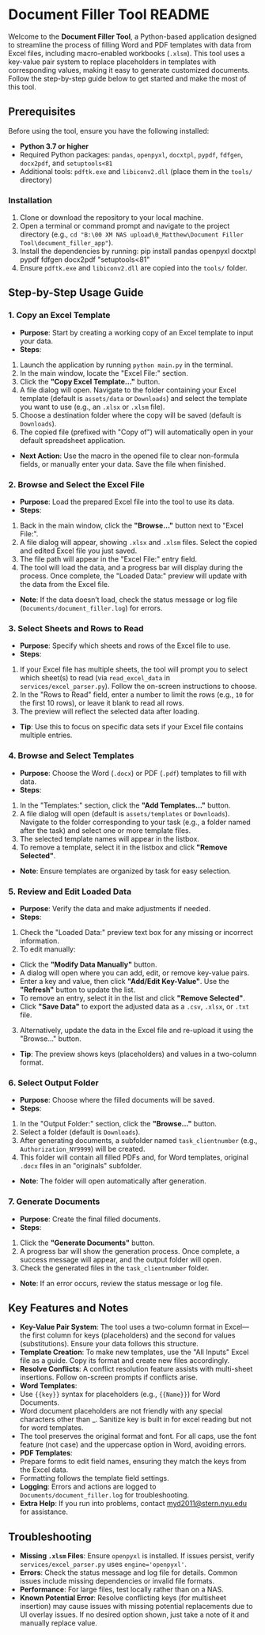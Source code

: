 # Document Filler Tool README

Welcome to the **Document Filler Tool**, a Python-based application designed to streamline the process of filling Word and PDF templates with data from Excel files, including macro-enabled workbooks (`.xlsm`). This tool uses a key-value pair system to replace placeholders in templates with corresponding values, making it easy to generate customized documents. Follow the step-by-step guide below to get started and make the most of this tool.

## Prerequisites
Before using the tool, ensure you have the following installed:
- **Python 3.7 or higher**
- Required Python packages: `pandas`, `openpyxl`, `docxtpl`, `pypdf`, `fdfgen`, `docx2pdf`, and `setuptools<81`
- Additional tools: `pdftk.exe` and `libiconv2.dll` (place them in the `tools/` directory)

### Installation
1. Clone or download the repository to your local machine.
2. Open a terminal or command prompt and navigate to the project directory (e.g., `cd "B:\00 XM NAS upload\0_Matthew\Document Filler Tool\document_filler_app"`).
3. Install the dependencies by running: pip install pandas openpyxl docxtpl pypdf fdfgen docx2pdf "setuptools<81"
4. Ensure `pdftk.exe` and `libiconv2.dll` are copied into the `tools/` folder.

## Step-by-Step Usage Guide

### 1. Copy an Excel Template
- **Purpose**: Start by creating a working copy of an Excel template to input your data.
- **Steps**:
1. Launch the application by running `python main.py` in the terminal.
2. In the main window, locate the "Excel File:" section.
3. Click the **"Copy Excel Template..."** button.
4. A file dialog will open. Navigate to the folder containing your Excel template (default is `assets/data` or `Downloads`) and select the template you want to use (e.g., an `.xlsx` or `.xlsm` file).
5. Choose a destination folder where the copy will be saved (default is `Downloads`).
6. The copied file (prefixed with "Copy of") will automatically open in your default spreadsheet application.
- **Next Action**: Use the macro in the opened file to clear non-formula fields, or manually enter your data. Save the file when finished.

### 2. Browse and Select the Excel File
- **Purpose**: Load the prepared Excel file into the tool to use its data.
- **Steps**:
1. Back in the main window, click the **"Browse..."** button next to "Excel File:".
2. A file dialog will appear, showing `.xlsx` and `.xlsm` files. Select the copied and edited Excel file you just saved.
3. The file path will appear in the "Excel File:" entry field.
4. The tool will load the data, and a progress bar will display during the process. Once complete, the "Loaded Data:" preview will update with the data from the Excel file.
- **Note**: If the data doesn’t load, check the status message or log file (`Documents/document_filler.log`) for errors.

### 3. Select Sheets and Rows to Read
- **Purpose**: Specify which sheets and rows of the Excel file to use.
- **Steps**:
1. If your Excel file has multiple sheets, the tool will prompt you to select which sheet(s) to read (via `read_excel_data` in `services/excel_parser.py`). Follow the on-screen instructions to choose.
2. In the "Rows to Read" field, enter a number to limit the rows (e.g., `10` for the first 10 rows), or leave it blank to read all rows.
3. The preview will reflect the selected data after loading.
- **Tip**: Use this to focus on specific data sets if your Excel file contains multiple entries.

### 4. Browse and Select Templates
- **Purpose**: Choose the Word (`.docx`) or PDF (`.pdf`) templates to fill with data.
- **Steps**:
1. In the "Templates:" section, click the **"Add Templates..."** button.
2. A file dialog will open (default is `assets/templates` or `Downloads`). Navigate to the folder corresponding to your task (e.g., a folder named after the task) and select one or more template files.
3. The selected template names will appear in the listbox.
4. To remove a template, select it in the listbox and click **"Remove Selected"**.
- **Note**: Ensure templates are organized by task for easy selection.

### 5. Review and Edit Loaded Data
- **Purpose**: Verify the data and make adjustments if needed.
- **Steps**:
1. Check the "Loaded Data:" preview text box for any missing or incorrect information.
2. To edit manually:
  - Click the **"Modify Data Manually"** button.
  - A dialog will open where you can add, edit, or remove key-value pairs.
  - Enter a key and value, then click **"Add/Edit Key-Value"**. Use the **"Refresh"** button to update the list.
  - To remove an entry, select it in the list and click **"Remove Selected"**.
  - Click **"Save Data"** to export the adjusted data as a `.csv`, `.xlsx`, or `.txt` file.
3. Alternatively, update the data in the Excel file and re-upload it using the "Browse..." button.
- **Tip**: The preview shows keys (placeholders) and values in a two-column format.

### 6. Select Output Folder
- **Purpose**: Choose where the filled documents will be saved.
- **Steps**:
1. In the "Output Folder:" section, click the **"Browse..."** button.
2. Select a folder (default is `Downloads`).
3. After generating documents, a subfolder named `task_clientnumber` (e.g., `Authorization_NY9999`) will be created.
4. This folder will contain all filled PDFs and, for Word templates, original `.docx` files in an "originals" subfolder.
- **Note**: The folder will open automatically after generation.

### 7. Generate Documents
- **Purpose**: Create the final filled documents.
- **Steps**:
1. Click the **"Generate Documents"** button.
2. A progress bar will show the generation process. Once complete, a success message will appear, and the output folder will open.
3. Check the generated files in the `task_clientnumber` folder.
- **Note**: If an error occurs, review the status message or log file.

## Key Features and Notes
- **Key-Value Pair System**: The tool uses a two-column format in Excel— the first column for keys (placeholders) and the second for values (substitutions). Ensure your data follows this structure.
- **Template Creation**: To make new templates, use the "All Inputs" Excel file as a guide. Copy its format and create new files accordingly.
- **Resolve Conflicts**: A conflict resolution feature assists with multi-sheet insertions. Follow on-screen prompts if conflicts arise.
- **Word Templates**:
- Use `{{key}}` syntax for placeholders (e.g., `{{Name}}`) for Word Documents.
- Word document placeholders are not friendly with any special characters other than _. Sanitize key is built in for excel reading but not for word templates.
- The tool preserves the original format and font. For all caps, use the font feature (not case) and the uppercase option in Word, avoiding errors.
- **PDF Templates**:
- Prepare forms to edit field names, ensuring they match the keys from the Excel data.
- Formatting follows the template field settings.
- **Logging**: Errors and actions are logged to `Documents/document_filler.log` for troubleshooting.
- **Extra Help**: If you run into problems, contact myd2011@stern.nyu.edu for assistance.

## Troubleshooting
- **Missing `.xlsm` Files**: Ensure `openpyxl` is installed. If issues persist, verify `services/excel_parser.py` uses `engine='openpyxl'`.
- **Errors**: Check the status message and log file for details. Common issues include missing dependencies or invalid file formats.
- **Performance**: For large files, test locally rather than on a NAS.
- **Known Potential Error**: Resolve conflicting keys (for multisheet insertion) may cause issues with missing potential replacements due to UI overlay issues. If no desired option shown, just take a note of it and manually replace value.